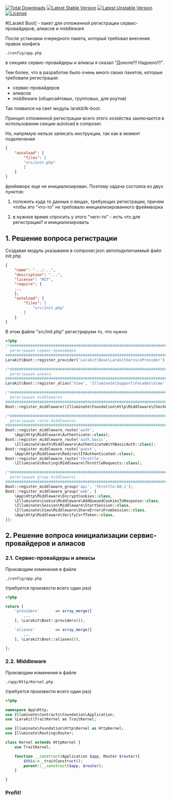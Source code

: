 [![Total Downloads](https://poser.pugx.org/larakit/lk-boot/d/total.svg)](https://packagist.org/packages/larakit/lk-boot)
[![Latest Stable Version](https://poser.pugx.org/larakit/lk-boot/v/stable.svg)](https://packagist.org/packages/larakit/lk-boot)
[![Latest Unstable Version](https://poser.pugx.org/larakit/lk-boot/v/unstable.svg)](https://packagist.org/packages/larakit/lk-boot)
[![License](https://poser.pugx.org/larakit/lk-boot/license.svg)](https://packagist.org/packages/larakit/lk-boot)

#[Larakit Boot] - пакет для отложенной регистрации сервис-провайдеров, алиасов и middleware

После установки очередного пакета, который требовал внесения правок конфига
~~~
./config/app.php
~~~
в секциях сервис-провайдеры и алиасы я сказал "Доколе!!! Надоело!!!".

Тем более, что в разработке было очень много своих пакетов, которые требовали регистрации:
- сервис-провайдеров
- алиасов
- middleware (общесайтовых, групповых, для роутов)

Так появился на свет модуль larakit/lk-boot.

Принцип отложенной регистрации всего этого хозяйства заключается в использовании секции autoload в composer.

Но, напрямую нельзя записать инструкции, так как в момент подключения
~~~json
{
    "autoload": {
        "files": [
	    "src/init.php"
        ]
    }
}
~~~
фреймворк еще не инициализирован.
Поэтому задача состояла из двух пунктов:

1) положить куда то данные о вещах, требующих регистрации, причем чтобы это "что-то" не требовало инициализированного фреймворка

2) в нужное время спросить у этого "чего-то" - есть что для регистрации? и инициализировать



## 1. Решение вопроса регистрации

Создавая модуль указываем в composer.json автоподключаемый файл init.php
~~~json
{
	"name": ".../...",
	"description": "...",
	"license": "MIT",
	"require": {
	...
	},
	"autoload": {
		"files": [
			"src/init.php"
		]
	}
}
~~~

В этом файле "src/init.php" регистрируем то, что нужно
~~~php
<?php
/*################################################################################
  регистрация сервис-провайдера
################################################################################*/
Larakit\Boot::register_provider('Larakit\Base\LarakitServiceProvider');

/*################################################################################
  регистрация алиаса
################################################################################*/
Larakit\Boot::register_alias('View', 'Illuminate\Support\Facades\View');

/*################################################################################
  регистрация middlewares
################################################################################*/
Boot::register_middleware(\Illuminate\Foundation\Http\Middleware\CheckForMaintenanceMode::class);

/*################################################################################
  регистрация route middlewares
################################################################################*/
Boot::register_middleware_route('auth', 
	\App\Http\Middleware\Authenticate::class);
Boot::register_middleware_route('auth.basic', 
	\Illuminate\Auth\Middleware\AuthenticateWithBasicAuth::class);
Boot::register_middleware_route('guest', 
	\App\Http\Middleware\RedirectIfAuthenticated::class);
Boot::register_middleware_route('throttle', 
	\Illuminate\Routing\Middleware\ThrottleRequests::class);

/*################################################################################
  регистрация group middlewares
################################################################################*/
Boot::register_middleware_group('api', 'throttle:60,1');
Boot::register_middleware_group('web', [
    \App\Http\Middleware\EncryptCookies::class,
    \Illuminate\Cookie\Middleware\AddQueuedCookiesToResponse::class,
    \Illuminate\Session\Middleware\StartSession::class,
    \Illuminate\View\Middleware\ShareErrorsFromSession::class,
    \App\Http\Middleware\VerifyCsrfToken::class,
]);
~~~

## 2. Решение вопроса инициализации сервис-провайдеров и алиасов
### 2.1. Сервис-провайдеры и алиасы

Производим изменения в файле
~~~
./config/app.php
~~~
 (требуется произвести всего один раз)
 
~~~php
<?php

return [
    'providers'       => array_merge([
        ...
    ], \Larakit\Boot::providers()),

    'aliases'         => array_merge([
        ...
    ], \Larakit\Boot::aliases()),

];
~~~

### 2.2. Middleware
Производим изменения в файле
~~~
./app/Http/Kernel.php
~~~
 (требуется произвести всего один раз)

~~~php
<?php

namespace App\Http;
use Illuminate\Contracts\Foundation\Application;
use \Larakit\TraitKernel as TraitKernel;

use Illuminate\Foundation\Http\Kernel as HttpKernel;
use Illuminate\Routing\Router;

class Kernel extends HttpKernel {
    use TraitKernel;

    function __construct(Application $app, Router $router){
        $this->__traitConstruct();
        parent::__construct($app, $router);
    }

}
~~~

### Profit!
